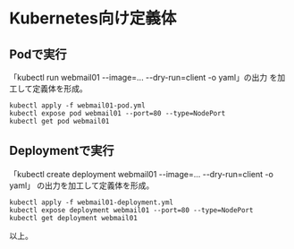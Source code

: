 # Kubernetes向け定義体

## Podで実行
「kubectl run webmail01 --image=... --dry-run=client -o yaml」の出力
を加工して定義体を形成。

    kubectl apply -f webmail01-pod.yml
    kubectl expose pod webmail01 --port=80 --type=NodePort
    kubectl get pod webmail01

## Deploymentで実行
「kubectl create deployment webmail01 --image=... --dry-run=client -o yaml」
の出力を加工して定義体を形成。

    kubectl apply -f webmail01-deployment.yml
    kubectl expose deployment webmail01 --port=80 --type=NodePort
    kubectl get deployment webmail01

以上。
